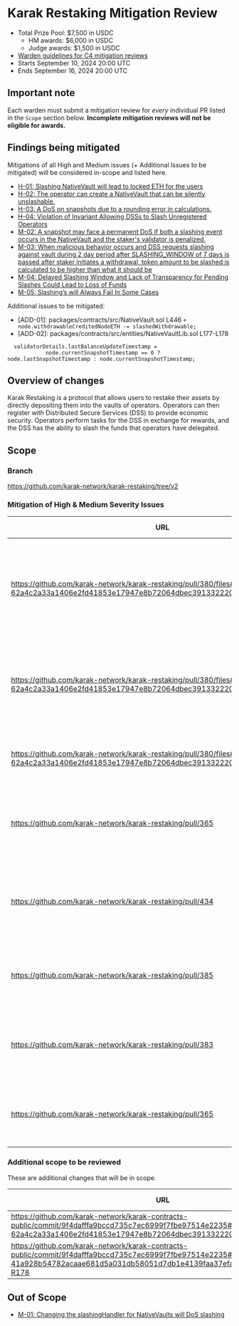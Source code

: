 # Karak Restaking Mitigation Review
- Total Prize Pool: $7,500 in USDC
  - HM awards: $6,000 in USDC
  - Judge awards: $1,500 in USDC
- [Warden guidelines for C4 mitigation reviews](https://code4rena.notion.site/Guidelines-for-C4-mitigation-reviews-ed10fc5cfbf640bd8dcec66f38b343c4)
- Starts September 10, 2024 20:00 UTC 
- Ends September 16, 2024 20:00 UTC 

## Important note 

Each warden must submit a mitigation review for *every* individual PR listed in the `Scope` section below. **Incomplete mitigation reviews will not be eligible for awards.**

## Findings being mitigated

Mitigations of all High and Medium issues (+ Additional Issues to be mitigated) will be considered in-scope and listed here.

- [H-01: Slashing NativeVault will lead to locked ETH for the users](https://github.com/code-423n4/2024-07-karak-findings/issues/102)
- [H-02: The operator can create a NativeVault that can be silently unslashable.](https://github.com/code-423n4/2024-07-karak-findings/issues/55)
- [H-03: A DoS on snapshots due to a rounding error in calculations.](https://github.com/code-423n4/2024-07-karak-findings/issues/36)
- [H-04: Violation of Invariant Allowing DSSs to Slash Unregistered Operators](https://github.com/code-423n4/2024-07-karak-findings/issues/4)
- [M-02: A snapshot may face a permanent DoS if both a slashing event occurs in the NativeVault and the staker's validator is penalized.](https://github.com/code-423n4/2024-07-karak-findings/issues/31)
- [M-03: When malicious behavior occurs and DSS requests slashing against vault during 2 day period after SLASHING_WINDOW of 7 days is passed after staker initiates a withdrawal, token amount to be slashed is calculated to be higher than what it should be](https://github.com/code-423n4/2024-07-karak-findings/issues/17)
- [M-04: Delayed Slashing Window and Lack of Transparency for Pending Slashes Could Lead to Loss of Funds](https://github.com/code-423n4/2024-07-karak-findings/issues/15)
- [M-05: Slashing’s will Always Fail In Some Cases](https://github.com/code-423n4/2024-07-karak-findings/issues/7)

Additional issues to be mitigated:
- [ADD-01]: packages/contracts/src/NativeVault.sol L446 `+ node.withdrawableCreditedNodeETH -= slashedWithdrawable;`
- [ADD-02]: packages/contracts/src/entities/NativeVaultLib.sol L177-L178
```
  validatorDetails.lastBalanceUpdateTimestamp =
            node.currentSnapshotTimestamp == 0 ? node.lastSnapshotTimestamp : node.currentSnapshotTimestamp;
```

## Overview of changes

Karak Restaking is a protocol that allows users to restake their assets by directly depositing them into the vaults of operators. Operators can then register with Distributed Secure Services (DSS) to provide economic security. Operators perform tasks for the DSS in exchange for rewards, and the DSS has the ability to slash the funds that operators have delegated.

## Scope

### Branch

https://github.com/karak-network/karak-restaking/tree/v2

### Mitigation of High & Medium Severity Issues


| URL | Mitigation of | Purpose | 
| ----------- | ------------- | ----------- |
| https://github.com/karak-network/karak-restaking/pull/380/files#diff-62a4c2a33a1406e2fd41853e17947e8b72064dbec391332220e5ebb93216bea0R437 | H-01 | This mitigation only burns the ETH that has already been credited to the user consequently avoiding this scenario |
| https://github.com/karak-network/karak-restaking/pull/380/files#diff-62a4c2a33a1406e2fd41853e17947e8b72064dbec391332220e5ebb93216bea0R429 | H-02 | This mitigation removes the SlashStore altogether and the NativeVault itself burns the slashed ETH |
| https://github.com/karak-network/karak-restaking/pull/380/files#diff-62a4c2a33a1406e2fd41853e17947e8b72064dbec391332220e5ebb93216bea0R431 | H-03 | This mitigation introduces a check for the rounding error |
| https://github.com/karak-network/karak-restaking/pull/365 | H-04 | This mitigation validates the operator, vaults status in the finalizing slashing |
| https://github.com/karak-network/karak-restaking/pull/434 | M-02| This mitigation accounts for the decrease in balance of the users shares before burning |
| https://github.com/karak-network/karak-restaking/pull/385 | M-03 | This mitigation computes the slashing amount in finalize slashing |
| https://github.com/karak-network/karak-restaking/pull/383 | M-04 | This mitigation exposes a getter to determine if a vault's queued for slashing |
| https://github.com/karak-network/karak-restaking/pull/365 | M-05 | This mitigation skips the slashing incase of `0` slashing amount |



### Additional scope to be reviewed
These are additional changes that will be in scope.

| URL | Mitigation of | Purpose | 
| ----------- | ------------- | ----------- |
| https://github.com/karak-network/karak-contracts-public/commit/9f4dafffa9bccd735c7ec6999f7fbe97514e2235#diff-62a4c2a33a1406e2fd41853e17947e8b72064dbec391332220e5ebb93216bea0R446 | ADD-01 | Critical fix |
| https://github.com/karak-network/karak-contracts-public/commit/9f4dafffa9bccd735c7ec6999f7fbe97514e2235#diff-41a928b54782acaae681d5a031db58051d7db1e4139faa37efa7a23a19dd8286R177-R178 | ADD-02 | Critical fix |

## Out of Scope
- [M-01: Changing the slashingHandler for NativeVaults will DoS slashing](https://github.com/code-423n4/2024-07-karak-findings/issues/49)
